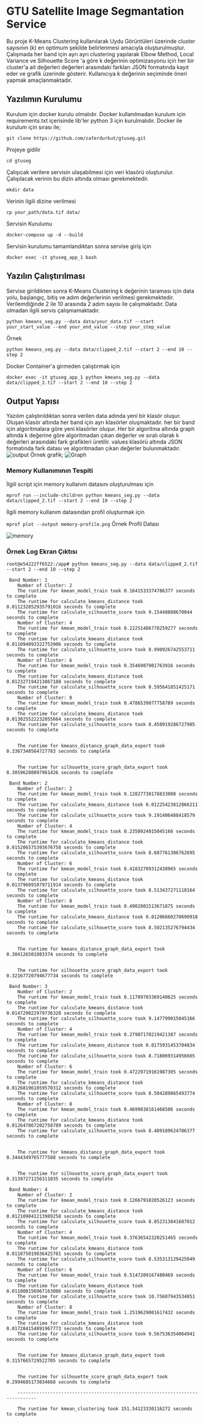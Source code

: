 # GTU Satellite Image Segmantation Service
Bu proje K-Means Clustering kullanılarak Uydu Görüntüleri üzerinde cluster sayısının (k) en optimum şekilde belirlenmesi amacıyla oluşturulmuştur. Çalışmada her band için ayrı ayrı clustering yapılarak Elbow Method, Local Variance ve Silhouette Score 'a göre k değerinin  optimizasyonu için her bir cluster'a ait değerleri değerleri arasındaki farkları JSON formatında kayıt eder ve grafik üzerinde gösterir. Kullanıcıya k değerinin seçiminde öneri yapmak amaçlanmaktadır.

## Yazılımın Kurulumu
Kurulum için docker kurulu olmalıdır. Docker kullanılmadan kurulum için requirements.txt içerisinde lib'ler python 3 için kurulmalıdır. Docker ile kurulum için sırası ile;

```
git clone https://github.com/zaferdurkut/gtuseg.git
```
Projeye gidilir
```
cd gtuseg
```
Çalışıcak verilere servisin ulaşabilmesi için veri klasörü oluşturulur. Çalışılacak verinin bu dizin altında olması gerekmektedir.
```
mkdir data
```
Verinin ilgili dizine verilmesi
```
cp your_path/data.tif data/
```
Servisin Kurulumu
```
docker-compose up -d --build
```
Servisin kurulumu tamamlandıktan sonra servise giriş için
```
docker exec -it gtuseg_app_1 bash
```

## Yazılın Çalıştırılması
Servise girildikten sonra K-Means Clustering k değerinin taraması için data yolu, başlangıç, bitiş ve adım değerlerinin verilmesi gerekmektedir. Verilemdiğinde 2 ile 10 arasında 2 adım sayısı ile çalışmaktadır. Data olmadan ilgili servis çalışmamaktadır.
```
python kmeans_seg.py --data data/your_data.tif --start your_start_value --end your_end_value --step your_step_value
```
Örnek
```
python kmeans_seg.py --data data/clipped_2.tif --start 2 --end 10 --step 2
```
Docker Container'a girmeden çalıştırmak için
```
docker exec -it gtuseg_app_1 python kmeans_seg.py --data data/clipped_2.tif --start 2 --end 10 --step 2
```


## Output Yapısı
Yazılım çalıştırıldıktan sonra verilen data adında yeni bir klasör oluşur. Oluşan klasör altında her band için ayrı klasörler oluşmaktadır. her bir band için algoritmalara göre yeni klasörler oluşur. Her bir algoritma altında graph altında k değerine göre algoritmadan çıkan değerler ve sıralı olarak k değerleri arasındaki fark grafikleri üretilir. values klasörü altında JSON formatında fark datası ve algoritmadan çıkan değerler bulunmaktadır.
![output](static/structure.jpeg "Output")
Örnek grafik;
![Graph](static/silhouette_score.png "Graph")


### Memory Kullanımının Tespiti

 İlgili script için memory kullanım datasını oluşturulması için


``
mprof run --include-children python kmeans_seg.py --data data/clipped_2.tif --start 2 --end 10 --step 2
``

İlgili memory kullanım datasından profil oluşturmak için

``
mprof plot --output memory-profile.png
``
Örnek Profil Datası

![memory](static/memory-profile.png "Memory")


### Örnek Log Ekran Çıktısı

```
root@e54222ff6522:/app# python kmeans_seg.py --data data/clipped_2.tif --start 2 --end 10 --step 2

 Band Number: 1
	Number of Cluster: 2
	The runtime for kmean_model_train took 0.1641533374786377 seconds to complete
	The runtime for calculate_kmeans_distance took 0.011232852935791016 seconds to complete
	The runtime for calculate_silhouette_score took 9.15448808670044 seconds to complete
	Number of Cluster: 4
	The runtime for kmean_model_train took 0.22251486778259277 seconds to complete
	The runtime for calculate_kmeans_distance took 0.011094093322753906 seconds to complete
	The runtime for calculate_silhouette_score took 8.990926742553711 seconds to complete
	Number of Cluster: 6
	The runtime for kmean_model_train took 0.3546907901763916 seconds to complete
	The runtime for calculate_kmeans_distance took 0.012327194213867188 seconds to complete
	The runtime for calculate_silhouette_score took 8.595641851425171 seconds to complete
	Number of Cluster: 8
	The runtime for kmean_model_train took 0.4786539077758789 seconds to complete
	The runtime for calculate_kmeans_distance took 0.013025522232055664 seconds to complete
	The runtime for calculate_silhouette_score took 8.458919286727905 seconds to complete


	The runtime for kmeans_distance_graph_data_export took 0.3367340564727783 seconds to complete


	The runtime for silhouette_score_graph_data_export took 0.30596280097961426 seconds to complete

 Band Number: 2
	Number of Cluster: 2
	The runtime for kmean_model_train took 0.12827730178833008 seconds to complete
	The runtime for calculate_kmeans_distance took 0.01225423812866211 seconds to complete
	The runtime for calculate_silhouette_score took 9.191406488418579 seconds to complete
	Number of Cluster: 4
	The runtime for kmean_model_train took 0.2350924015045166 seconds to complete
	The runtime for calculate_kmeans_distance took 0.015206575393676758 seconds to complete
	The runtime for calculate_silhouette_score took 8.687761306762695 seconds to complete
	Number of Cluster: 6
	The runtime for kmean_model_train took 0.41832709312438965 seconds to complete
	The runtime for calculate_kmeans_distance took 0.013796091079711914 seconds to complete
	The runtime for calculate_silhouette_score took 8.513437271118164 seconds to complete
	Number of Cluster: 8
	The runtime for kmean_model_train took 0.4902801513671875 seconds to complete
	The runtime for calculate_kmeans_distance took 0.01206660270690918 seconds to complete
	The runtime for calculate_silhouette_score took 8.502135276794434 seconds to complete


	The runtime for kmeans_distance_graph_data_export took 0.304126501083374 seconds to complete


	The runtime for silhouette_score_graph_data_export took 0.32167720794677734 seconds to complete

 Band Number: 3
	Number of Cluster: 2
	The runtime for kmean_model_train took 0.11789703369140625 seconds to complete
	The runtime for calculate_kmeans_distance took 0.014729022979736328 seconds to complete
	The runtime for calculate_silhouette_score took 9.147799015045166 seconds to complete
	Number of Cluster: 4
	The runtime for kmean_model_train took 0.27987170219421387 seconds to complete
	The runtime for calculate_kmeans_distance took 0.0175931453704834 seconds to complete
	The runtime for calculate_silhouette_score took 8.718069314956665 seconds to complete
	Number of Cluster: 6
	The runtime for kmean_model_train took 0.47229719161987305 seconds to complete
	The runtime for calculate_kmeans_distance took 0.012681961059570312 seconds to complete
	The runtime for calculate_silhouette_score took 8.504289865493774 seconds to complete
	Number of Cluster: 8
	The runtime for kmean_model_train took 0.4699838161468506 seconds to complete
	The runtime for calculate_kmeans_distance took 0.012647867202758789 seconds to complete
	The runtime for calculate_silhouette_score took 8.489189624786377 seconds to complete


	The runtime for kmeans_distance_graph_data_export took 0.3444349765777588 seconds to complete


	The runtime for silhouette_score_graph_data_export took 0.31397271156311035 seconds to complete

 Band Number: 4
	Number of Cluster: 2
	The runtime for kmean_model_train took 0.1266791820526123 seconds to complete
	The runtime for calculate_kmeans_distance took 0.012109041213989258 seconds to complete
	The runtime for calculate_silhouette_score took 8.852313041687012 seconds to complete
	Number of Cluster: 4
	The runtime for kmean_model_train took 0.37636542320251465 seconds to complete
	The runtime for calculate_kmeans_distance took 0.011075019836425781 seconds to complete
	The runtime for calculate_silhouette_score took 8.535313129425049 seconds to complete
	Number of Cluster: 6
	The runtime for kmean_model_train took 0.5147209167480469 seconds to complete
	The runtime for calculate_kmeans_distance took 0.011808156967163086 seconds to complete
	The runtime for calculate_silhouette_score took 10.75607943534851 seconds to complete
	Number of Cluster: 8
	The runtime for kmean_model_train took 1.2519629001617432 seconds to complete
	The runtime for calculate_kmeans_distance took 0.017284154891967773 seconds to complete
	The runtime for calculate_silhouette_score took 9.567536354064941 seconds to complete


	The runtime for kmeans_distance_graph_data_export took 0.3157665729522705 seconds to complete


	The runtime for silhouette_score_graph_data_export took 0.2994685173034668 seconds to complete

	-----------------------------------------------------------------------------

	The runtime for kmean_clustering took 151.54123330116272 seconds to complete
```